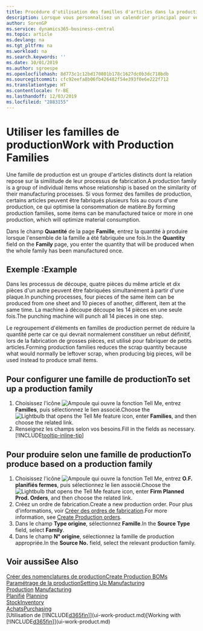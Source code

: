 ```yaml
---
title: Procédure d'utilisation des familles d'articles dans la production | Microsoft Docs
description: Lorsque vous personnalisez un calendrier principal pour votre société ou pour l'un de ses partenaires commerciaux, votre tâche consiste essentiellement à modifier le statut des jours ouvrés et chômés.
author: SorenGP
ms.service: dynamics365-business-central
ms.topic: article
ms.devlang: na
ms.tgt_pltfrm: na
ms.workload: na
ms.search.keywords: ''
ms.date: 10/01/2019
ms.author: sgroespe
ms.openlocfilehash: 8d773c1c12bd170801b178c1627dc0b3dc718bdb
ms.sourcegitcommit: cfc92eefa8b06fb426482f54e393f0e6e222f712
ms.translationtype: HT
ms.contentlocale: fr-BE
ms.lasthandoff: 12/03/2019
ms.locfileid: "2883155"
---
```

# <a name="work-with-production-families"></a><span data-ttu-id="0c9e1-103">Utiliser les familles de production</span><span class="sxs-lookup"><span data-stu-id="0c9e1-103">Work with Production Families</span></span>
<span data-ttu-id="0c9e1-104">Une famille de production est un groupe d'articles distincts dont la relation repose sur la similitude de leur processus de fabrication.</span><span class="sxs-lookup"><span data-stu-id="0c9e1-104">A production family is a group of individual items whose relationship is based on the similarity of their manufacturing processes.</span></span> <span data-ttu-id="0c9e1-105">Si vous formez des familles de production, certains articles peuvent être fabriqués plusieurs fois au cours d'une production, ce qui optimise la consommation de matière.</span><span class="sxs-lookup"><span data-stu-id="0c9e1-105">By forming production families, some items can be manufactured twice or more in one production, which will optimize material consumption.</span></span>

<span data-ttu-id="0c9e1-106">Dans le champ **Quantité** de la page **Famille**, entrez la quantité à produire lorsque l'ensemble de la famille a été fabriquée une fois.</span><span class="sxs-lookup"><span data-stu-id="0c9e1-106">In the **Quantity** field on the **Family** page, you enter the quantity that will be produced when the whole family has been manufactured once.</span></span>

## <a name="example"></a><span data-ttu-id="0c9e1-107">Exemple :</span><span class="sxs-lookup"><span data-stu-id="0c9e1-107">Example</span></span>
<span data-ttu-id="0c9e1-108">Dans les processus de découpe, quatre pièces du même article et dix pièces d'un autre peuvent être fabriquées simultanément à partir d'une plaque.</span><span class="sxs-lookup"><span data-stu-id="0c9e1-108">In punching processes, four pieces of the same item can be produced from one sheet and 10 pieces of another, different, item at the same time.</span></span> <span data-ttu-id="0c9e1-109">La machine à découpe découpe les 14 pièces en une seule fois.</span><span class="sxs-lookup"><span data-stu-id="0c9e1-109">The punching machine will punch all 14 pieces in one step.</span></span>

<span data-ttu-id="0c9e1-110">Le regroupement d'éléments en familles de production permet de réduire la quantité perte car ce qui devrait normalement constituer un rebut définitif, lors de la fabrication de grosses pièces, est utilisé pour fabriquer de petits articles.</span><span class="sxs-lookup"><span data-stu-id="0c9e1-110">Forming production families reduces the scrap quantity because what would normally be leftover scrap, when producing big pieces, will be used instead to produce small items.</span></span>

## <a name="to-set-up-a-production-family"></a><span data-ttu-id="0c9e1-111">Pour configurer une famille de production</span><span class="sxs-lookup"><span data-stu-id="0c9e1-111">To set up a production family</span></span>
1. <span data-ttu-id="0c9e1-112">Choisissez l'icône ![Ampoule qui ouvre la fonction Tell Me](media/ui-search/search_small.png "Dites-moi ce que vous voulez faire"), entrez **Familles**, puis sélectionnez le lien associé.</span><span class="sxs-lookup"><span data-stu-id="0c9e1-112">Choose the ![Lightbulb that opens the Tell Me feature](media/ui-search/search_small.png "Tell me what you want to do") icon, enter **Families**, and then choose the related link.</span></span>
2. <span data-ttu-id="0c9e1-113">Renseignez les champs selon vos besoins.</span><span class="sxs-lookup"><span data-stu-id="0c9e1-113">Fill in the fields as necessary.</span></span> [!INCLUDE[tooltip-inline-tip](includes/tooltip-inline-tip_md.md)]

## <a name="to-produce-based-on-a-production-family"></a><span data-ttu-id="0c9e1-114">Pour produire selon une famille de production</span><span class="sxs-lookup"><span data-stu-id="0c9e1-114">To produce based on a production family</span></span>
1. <span data-ttu-id="0c9e1-115">Choisissez l'icône ![Ampoule qui ouvre la fonction Tell Me](media/ui-search/search_small.png "Dites-moi ce que vous voulez faire"), entrez **O.F. planifiés fermes**, puis sélectionnez le lien associé.</span><span class="sxs-lookup"><span data-stu-id="0c9e1-115">Choose the ![Lightbulb that opens the Tell Me feature](media/ui-search/search_small.png "Tell me what you want to do") icon, enter **Firm Planned Prod. Orders**, and then choose the related link.</span></span>
2. <span data-ttu-id="0c9e1-116">Créez un ordre de fabrication.</span><span class="sxs-lookup"><span data-stu-id="0c9e1-116">Create a new production order.</span></span> <span data-ttu-id="0c9e1-117">Pour plus d'informations, voir [Créer des ordres de fabrication](production-how-to-create-production-orders.md).</span><span class="sxs-lookup"><span data-stu-id="0c9e1-117">For more information, see [Create Production orders](production-how-to-create-production-orders.md).</span></span>
3. <span data-ttu-id="0c9e1-118">Dans le champ **Type origine**, sélectionnez **Famille**.</span><span class="sxs-lookup"><span data-stu-id="0c9e1-118">In the **Source Type** field, select **Family**.</span></span>  
4. <span data-ttu-id="0c9e1-119">Dans le champ **N° origine**, sélectionnez la famille de production appropriée.</span><span class="sxs-lookup"><span data-stu-id="0c9e1-119">In the **Source No.** field, select the relevant production family.</span></span>

## <a name="see-also"></a><span data-ttu-id="0c9e1-120">Voir aussi</span><span class="sxs-lookup"><span data-stu-id="0c9e1-120">See Also</span></span>
[<span data-ttu-id="0c9e1-121">Créer des nomenclatures de production</span><span class="sxs-lookup"><span data-stu-id="0c9e1-121">Create Production BOMs</span></span>](production-how-to-create-production-boms.md)  
[<span data-ttu-id="0c9e1-122">Paramétrage de la production</span><span class="sxs-lookup"><span data-stu-id="0c9e1-122">Setting Up Manufacturing</span></span>](production-configure-production-processes.md)  
<span data-ttu-id="0c9e1-123">[Production](production-manage-manufacturing.md)  </span><span class="sxs-lookup"><span data-stu-id="0c9e1-123">[Manufacturing](production-manage-manufacturing.md)  </span></span>  
<span data-ttu-id="0c9e1-124">[Planifié](production-planning.md) </span><span class="sxs-lookup"><span data-stu-id="0c9e1-124">[Planning](production-planning.md) </span></span>  
[<span data-ttu-id="0c9e1-125">Stock</span><span class="sxs-lookup"><span data-stu-id="0c9e1-125">Inventory</span></span>](inventory-manage-inventory.md)  
[<span data-ttu-id="0c9e1-126">Achats</span><span class="sxs-lookup"><span data-stu-id="0c9e1-126">Purchasing</span></span>](purchasing-manage-purchasing.md)  
<span data-ttu-id="0c9e1-127">[Utilisation de [!INCLUDE[d365fin](includes/d365fin_md.md)]](ui-work-product.md)</span><span class="sxs-lookup"><span data-stu-id="0c9e1-127">[Working with [!INCLUDE[d365fin](includes/d365fin_md.md)]](ui-work-product.md)</span></span>
